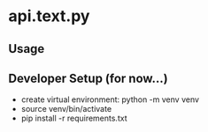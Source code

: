 # api.text.py

## Usage

## Developer Setup (for now...)

- create virtual environment: python -m venv venv
- source venv/bin/activate
- pip install -r requirements.txt